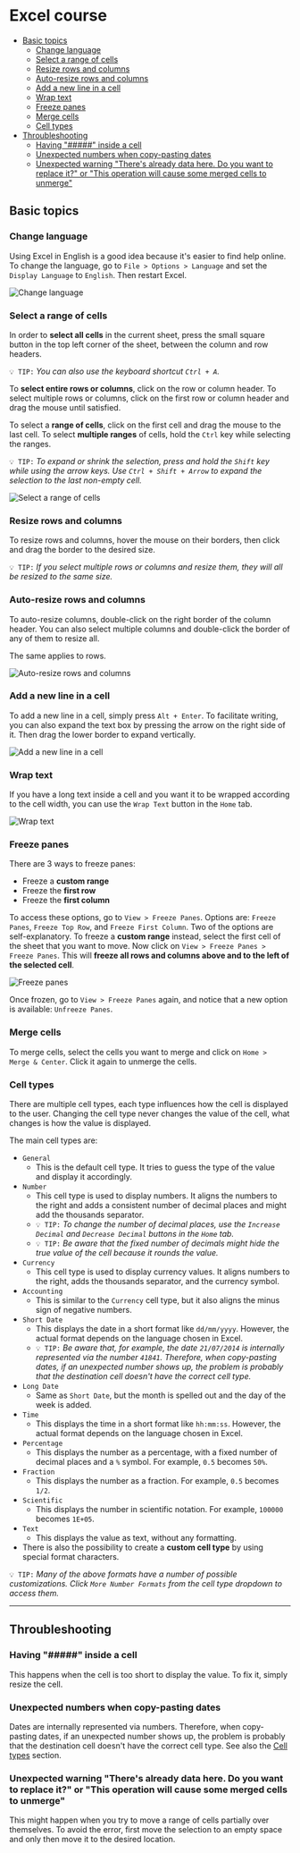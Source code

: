 # Excel course

- [Basic topics](#basic-topics)
  - [Change language](#change-language)
  - [Select a range of cells](#select-a-range-of-cells)
  - [Resize rows and columns](#resize-rows-and-columns)
  - [Auto-resize rows and columns](#auto-resize-rows-and-columns)
  - [Add a new line in a cell](#add-a-new-line-in-a-cell)
  - [Wrap text](#wrap-text)
  - [Freeze panes](#freeze-panes)
  - [Merge cells](#merge-cells)
  - [Cell types](#cell-types)
- [Throubleshooting](#throubleshooting)
  - [Having "#####" inside a cell](#having--inside-a-cell)
  - [Unexpected numbers when copy-pasting dates](#unexpected-numbers-when-copy-pasting-dates)
  - [Unexpected warning "There's already data here. Do you want to replace it?" or "This operation will cause some merged cells to unmerge"](#unexpected-warning-theres-already-data-here-do-you-want-to-replace-it-or-this-operation-will-cause-some-merged-cells-to-unmerge)

## Basic topics

### Change language
Using Excel in English is a good idea because it's easier to find help online. To change the language, go to `File > Options > Language` and set the `Display Language` to `English`. Then restart Excel.

![Change language](resources/change_language.gif)

### Select a range of cells
In order to **select all cells** in the current sheet, press the small square button in the top left corner of the sheet, between the column and row headers.

`💡 TIP:` _You can also use the keyboard shortcut `Ctrl + A`._

To **select entire rows or columns**, click on the row or column header. To select multiple rows or columns, click on the first row or column header and drag the mouse until satisfied.

To select a **range of cells**, click on the first cell and drag the mouse to the last cell. To select **multiple ranges** of cells, hold the `Ctrl` key while selecting the ranges.

`💡 TIP:` _To expand or shrink the selection, press and hold the `Shift` key while using the arrow keys. Use `Ctrl + Shift + Arrow` to expand the selection to the last non-empty cell._

![Select a range of cells](resources/select_range_cells.gif)

### Resize rows and columns
To resize rows and columns, hover the mouse on their borders, then click and drag the border to the desired size.

`💡 TIP:` _If you select multiple rows or columns and resize them, they will all be resized to the same size._

### Auto-resize rows and columns
To auto-resize columns, double-click on the right border of the column header. You can also select multiple columns and double-click the border of any of them to resize all.

The same applies to rows.

![Auto-resize rows and columns](resources/auto_resize_rows_columns.gif)

### Add a new line in a cell
To add a new line in a cell, simply press `Alt + Enter`. To facilitate writing, you can also expand the text box by pressing the arrow on the right side of it. Then drag the lower border to expand vertically.

![Add a new line in a cell](resources/add_new_line_in_cell.gif)

### Wrap text
If you have a long text inside a cell and you want it to be wrapped according to the cell width, you can use the `Wrap Text` button in the `Home` tab.

![Wrap text](resources/wrap_text.gif)

### Freeze panes
There are 3 ways to freeze panes:
- Freeze a **custom range**
- Freeze the **first row**
- Freeze the **first column**

To access these options, go to `View > Freeze Panes`. Options are: `Freeze Panes`, `Freeze Top Row`, and `Freeze First Column`.
Two of the options are self-explanatory. To freeze a **custom range** instead, select the first cell of the sheet that you want to move. Now click on `View > Freeze Panes > Freeze Panes`. This will **freeze all rows and columns above and to the left of the selected cell**.

![Freeze panes](resources/freeze_panes.gif)

Once frozen, go to `View > Freeze Panes` again, and notice that a new option is available: `Unfreeze Panes`.

### Merge cells
To merge cells, select the cells you want to merge and click on `Home > Merge & Center`. Click it again to unmerge the cells.

### Cell types
There are multiple cell types, each type influences how the cell is displayed to the user. Changing the cell type never changes the value of the cell, what changes is how the value is displayed.

The main cell types are:
- `General`
  - This is the default cell type. It tries to guess the type of the value and display it accordingly.
- `Number`
  - This cell type is used to display numbers. It aligns the numbers to the right and adds a consistent number of decimal places and might add the thousands separator.
  - `💡 TIP:` _To change the number of decimal places, use the `Increase Decimal` and `Decrease Decimal` buttons in the `Home` tab._
  - `💡 TIP:` _Be aware that the fixed number of decimals might hide the true value of the cell because it rounds the value._
- `Currency`
  - This cell type is used to display currency values. It aligns numbers to the right, adds the thousands separator, and the currency symbol.
- `Accounting`
  - This is similar to the `Currency` cell type, but it also aligns the minus sign of negative numbers.
- `Short Date`
  - This displays the date in a short format like `dd/mm/yyyy`. However,  the actual format depends on the language chosen in Excel.
  - `💡 TIP:` _Be aware that, for example, the date `21/07/2014` is internally represented via the number `41841`. Therefore, when copy-pasting dates, if an unexpected number shows up, the problem is probably that the destination cell doesn't have the correct cell type._
- `Long Date`
  - Same as `Short Date`, but the month is spelled out and the day of the week is added.
- `Time`
  - This displays the time in a short format like `hh:mm:ss`. However, the actual format depends on the language chosen in Excel.
- `Percentage`
  - This displays the number as a percentage, with a fixed number of decimal places and a `%` symbol. For example, `0.5` becomes `50%`.
- `Fraction`
  - This displays the number as a fraction. For example, `0.5` becomes `1/2`.
- `Scientific`
  - This displays the number in scientific notation. For example, `100000` becomes `1E+05`.
- `Text`
  - This displays the value as text, without any formatting.
- There is also the possibility to create a **custom cell type** by using special format characters.

`💡 TIP:` _Many of the above formats have a number of possible customizations. Click `More Number Formats` from the cell type dropdown to access them._

-----

## Throubleshooting
### Having "#####" inside a cell
This happens when the cell is too short to display the value. To fix it, simply resize the cell.

### Unexpected numbers when copy-pasting dates
Dates are internally represented via numbers. Therefore, when copy-pasting dates, if an unexpected number shows up, the problem is probably that the destination cell doesn't have the correct cell type.
See also the [Cell types](#cell-types) section.

### Unexpected warning "There's already data here. Do you want to replace it?" or "This operation will cause some merged cells to unmerge"
This might happen when you try to move a range of cells partially over themselves.
To avoid the error, first move the selection to an empty space and only then move it to the desired location.
